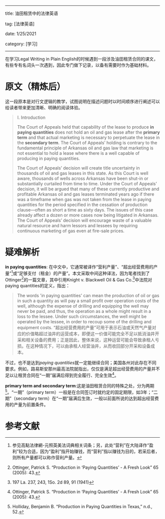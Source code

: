 
---

title: 油田租赁中的法律英语

tag: [法律英语]

date: 1/25/2021

category: [学习]

---

在学习Legal Writing in Plain English的时候遇到一段涉及油田租赁合同的课文，有些专有名词头一次遇到，因此专门做下记录，以备有需要时作为基础材料。

# 原文（精炼后）
这一段原本是对行文逻辑的教学，试图说明在描述问题时以时间顺序进行阐述可以给读者带来更加清晰、明确的阅读体验。

> I. Introduction
> 
> The Court of Appeals held that capability of the lease to produce **in paying quantities** does not hold an oil and gas lease after the **primary term** and that actual marketing is necessary to perpetuate the lease in the **secondary term**. The Court of Appeals’ holding is contrary to the fundamental principle of Arkansas oil and gas law that marketing is not essential to hold a lease where there is a well capable of producing in paying quantities.
> 
> The Court of Appeals’ decision will create title uncertainty in thousands of oil and gas leases in this state. As this Court is well aware, thousands of wells across Arkansas have been shut-in or substantially curtailed from time to time. Under the Court of Appeals’ decision, it will be argued that many of these currently productive and profitable Arkansas oil and gas leases terminated years ago if there was a timeframe when gas was not taken from the lease in paying quantities for the period specified in the cessation of production clause—often as short a time as sixty days. The issues of this case already affect a dozen or more cases now being litigated in Arkansas. The Court of Appeals’ decision will encourage waste of a valuable natural resource and harm lessors and lessees by requiring continuous marketing of gas even at fire-sale prices.

# 疑难解析
**in paying quantities**: 在中文中，它通常被译作“营利产量”、“超出经营费用的产量”[^1]或“足够支付（租金）的产量”。本文采取中间这种译法，因为笔者找到了Ottinger[^2]的一篇文章，其中引用Knight v. Blackwell Oil & Gas Co.[^3]中法院对paying quantities的定义，指出：

> The words 'in paying quantities' can mean the production of oil or gas in such a quantity as will pay a small profit over operation costs of the well, although the expense of drilling and equipping the well may never be paid, and thus, the operation as a whole might result in a loss to the lessee. Under such circumstances, the well might be operated by the lessee, in order to recoup some of the drilling and equipment costs.
> “超出经营费用的产量”可用于表示石油或天然气产量对应的价值略超过油井的运营成本，即便这一价值可能完全不足以抵消油井开采和相关设备的费用；正是因此，整体来说，这种运营可能会导致承租人亏损。在这种情况下，可以由承租人经营油井，从而收回部分开采和设备成本。

不过，也不是达到*paying quantities*就一定能继续合同；美国各州对此存在不同要求。例如，路易斯安那州最高法院就指出，仅仅是满足超出经营费用的产量并不足以让租赁合同在“一期”届满后得到完全履行、完全生效[^2]。

**primary term and secondary term**:这是油田租赁合同的特殊之处，分为两期[^4]。“一期”（primary term）一般是在合同签订时就约定的固定期限，如3年；“二期”（secondary term）在“一期”届满后生效，一般以前面所说的达到超出经营费用的产量为前置条件。




# 参考文献

[^1]: 参见高點法律網-元照英美法词典相关词条；另，此处“营利”在大陆译作“盈利”较为合适，因为“盈利”指开始赚钱，而“营利”指以赚钱为目的，若采后者，则所有产量都可以称作营利产量。

[^2]: Ottinger, Patrick S. “Production in ‘Paying Quantities’ - A Fresh Look” 65 (2005): 43.

[^3]: 197 La. 237, 243, 1So. 2d 89, 91 (1941)

[^4]: Holliday, Benjamin B. “Production in Paying Quantities in Texas,” n.d., 52.



